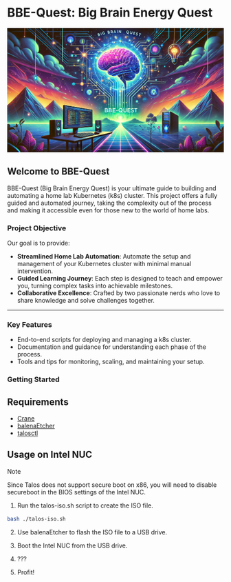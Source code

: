 # BBE-Quest: Big Brain Energy Quest

![BBE-Quest Banner](./assets/banner.webp)

## Welcome to BBE-Quest

BBE-Quest (Big Brain Energy Quest) is your ultimate guide to building and
automating a home lab Kubernetes (k8s) cluster. This project offers a fully
guided and automated journey, taking the complexity out of the process and
making it accessible even for those new to the world of home labs.

### Project Objective

Our goal is to provide:

- **Streamlined Home Lab Automation**: Automate the setup and management of your
  Kubernetes cluster with minimal manual intervention.
- **Guided Learning Journey**: Each step is designed to teach and empower you,
  turning complex tasks into achievable milestones.
- **Collaborative Excellence**: Crafted by two passionate nerds who love to
  share knowledge and solve challenges together.

---

### Key Features

- End-to-end scripts for deploying and managing a k8s cluster.
- Documentation and guidance for understanding each phase of the process.
- Tools and tips for monitoring, scaling, and maintaining your setup.

### Getting Started

## Requirements

- [Crane](https://github.com/google/go-containerregistry/blob/main/cmd/crane/README.md)
- [balenaEtcher](https://www.balena.io/etcher/)
- [talosctl](https://www.talos.dev/v1.8/learn-more/talosctl/)

## Usage on Intel NUC

> [!NOTE]  
> Since Talos does not support secure boot on x86, you will need to disable
> secureboot in the BIOS settings of the Intel NUC.

1. Run the talos-iso.sh script to create the ISO file.

```bash
bash ./talos-iso.sh
```

2. Use balenaEtcher to flash the ISO file to a USB drive.

3. Boot the Intel NUC from the USB drive.

4. ???

5. Profit!
